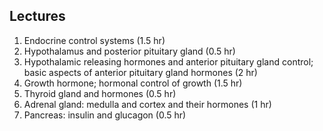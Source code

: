 ## Lectures

1.	Endocrine control systems (1.5 hr)
2.	Hypothalamus and posterior pituitary gland (0.5 hr)
3.	Hypothalamic releasing hormones and anterior pituitary gland control; basic aspects of anterior pituitary gland hormones (2 hr)
4.	Growth hormone; hormonal control of growth (1.5 hr)
5.	Thyroid gland and hormones (0.5 hr)
6.	Adrenal gland: medulla and cortex and their hormones (1 hr)
7.	Pancreas: insulin and glucagon  (0.5 hr)
